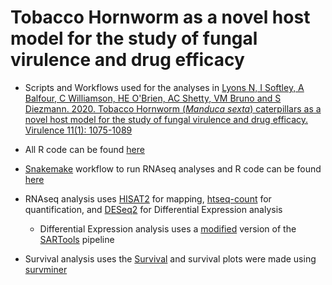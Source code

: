 # Tobacco Hornworm as a novel host model for the study of fungal virulence and drug efficacy

- Scripts and Workflows used for the analyses in [Lyons N, I Softley, A Balfour, C Williamson, HE O'Brien, AC Shetty, VM Bruno and S Diezmann. 2020. Tobacco Hornworm (_Manduca sexta_) caterpillars as a novel host model for the study of fungal virulence and drug efficacy. Virulence 11(1): 1075-1089](https://www.ncbi.nlm.nih.gov/pmc/articles/PMC7549948/)

- All R code can be found [here](https://github.com/hobrien/DiezmannLabManduca/blob/master/R/Results.Rmd)
- [Snakemake](https://snakemake.readthedocs.io/en/stable/) workflow to run RNAseq analyses and R code can be found [here](https://github.com/hobrien/DiezmannLabManduca/blob/master/Snakefile)
- RNAseq analysis uses [HISAT2](http://ccb.jhu.edu/software/hisat2/manual.shtml) for mapping, [htseq-count](https://htseq.readthedocs.io/en/release_0.11.1/count.html) for quantification, and [DESeq2](https://bioconductor.org/packages/release/bioc/html/DESeq2.html) for Differential Expression analysis
    - Differential Expression analysis uses a [modified](https://github.com/hobrien/SARTools) version of the [SARTools](https://journals.plos.org/plosone/article?id=10.1371/journal.pone.0157022) pipeline
- Survival analysis uses the [Survival](https://github.com/therneau/survival) and survival plots were made using [survminer](https://github.com/kassambara/survminer)

